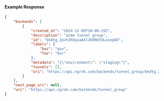 <!-- Code generated for API Clients. DO NOT EDIT. -->

#### Example Response

```json
{
	"backends": [
		{
			"created_at": "2024-12-08T10:06:15Z",
			"description": "acme tunnel group",
			"id": "bkdtg_2pvhIK6qsaAXl2HONUTdLxxepDX",
			"labels": {
				"baz": "qux",
				"foo": "bar"
			},
			"metadata": "{\"environment\": \"staging\"}",
			"tunnels": [],
			"uri": "https://api.ngrok.com/backends/tunnel_group/bkdtg_2pvhIK6qsaAXl2HONUTdLxxepDX"
		}
	],
	"next_page_uri": null,
	"uri": "https://api.ngrok.com/backends/tunnel_group"
}
```

